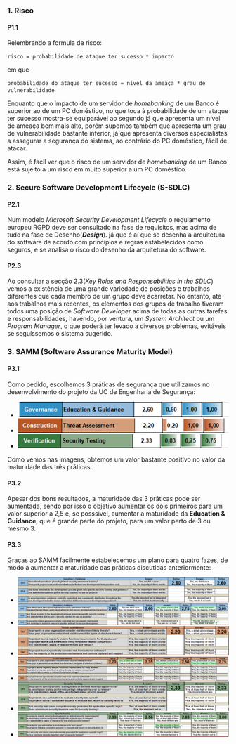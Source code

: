 
### 1. Risco

#### P1.1
Relembrando a formula de risco:

    risco = probabilidade de ataque ter sucesso * impacto

em que

    probabilidade do ataque ter sucesso = nível da ameaça * grau de vulnerabilidade

Enquanto que o impacto de um servidor de _homebanking_ de um Banco é superior ao de um PC doméstico, no que toca à probabilidade de um ataque ter sucesso mostra-se equiparável ao segundo já que apresenta um nível de ameaça bem mais alto, porém supomos também que apresenta um grau de vulnerabilidade bastante inferior, já que apresenta diversos especialistas a assegurar a segurança do sistema, ao contrário do PC doméstico, fácil de atacar.

Assim, é facil ver que o risco de um servidor de _homebanking_ de um Banco está sujeito a um risco em muito superior a um PC doméstico.

### 2. Secure Software Development Lifecycle (S-SDLC)

#### P2.1
Num modelo _Microsoft Security Development Lifecycle_ o regulamento europeu RGPD deve ser consultado na fase de requisitos, mas acima de tudo na fase de Desenho(_**Design**_). já que é aí que se desenha a arquitetura do software de acordo com princípios e regras estabelecidos como seguros, e se analisa o risco do desenho da arquitetura do software.

#### P2.3
Ao consultar a secção 2.3(_Key Roles and Responsabilities in the SDLC_) vemos a existência de uma grande variedade de posições e trabalhos diferentes que cada membro de um grupo deve acarretar. No entanto, até aos trabalhos mais recentes, os elementos dos grupos de trabalho tiveram todos uma posição de _Software Developer_ acima de todas as outras tarefas e responsabilidades, havendo, por ventura, um _System Architect_ ou um _Program Manager_, o que poderá ter levado a diversos problemas, evitáveis se seguíssemos o sistema sugerido.

### 3. SAMM (Software Assurance Maturity Model)

#### P3.1
Como pedido, escolhemos 3 práticas de segurança que utilizamos no desenvolvimento do projeto da UC de Engenharia de Segurança:

 - ![Education & Guidance](Imagens/Cap.PNG)
 - ![Threat Assessment](Imagens/Capturar.PNG)
 - ![Security Testing](Imagens/Capturar2.PNG)

Como vemos nas imagens, obtemos um valor bastante positívo no valor da maturidade das três práticas.
#### P3.2
Apesar dos bons resultados, a maturidade das 3 práticas pode ser aumentada, sendo por isso o objetivo aumentar os dois primeiros para um valor superior a 2,5 e, se posssivel, aumentar a maturidade da **Education & Guidance**, que é grande parte do projeto, para um valor perto de 3 ou mesmo 3.

#### P3.3
Graças ao SAMM facilmente estabelecemos um plano para quatro fazes, de modo a aumentar a maturidade das práticas discutidas anteriormente:

- ![Education & Guidance](Imagens/EG1.PNG)
- ![Education & Guidance](Imagens/EG2.PNG)
 - ![Threat Assessment](Imagens/TA1.PNG)
 - ![Threat Assessment](Imagens/TA2.PNG)
 - ![Security Testing](Imagens/ST1.PNG)
 - ![Security Testing](Imagens/ST2.PNG)